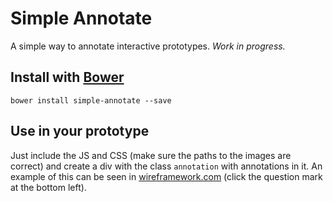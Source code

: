 # Simple Annotate

A simple way to annotate interactive prototypes. *Work in progress.*

## Install with [Bower](http://bower.io)
`bower install simple-annotate --save`

## Use in your prototype
Just include the JS and CSS (make sure the paths to the images are correct) and create a div with the class `annotation` with annotations in it. An example of this can be seen in [wireframework.com](http://www.wireframework.com) (click the question mark at the bottom left).